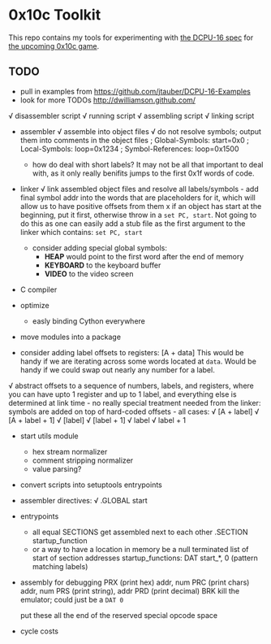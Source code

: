 # 0x10c Toolkit

This repo contains my tools for experimenting with [the DCPU-16 spec](http://0x10c.com/doc/dcpu-16.txt) for [the upcoming 0x10c game](http://0x10c.com/).

## TODO

- pull in examples from https://github.com/jtauber/DCPU-16-Examples
- look for more TODOs http://dwilliamson.github.com/

√ disassembler script
√ running script
√ assembling script
√ linking script
	
- assembler
	√ assemble into object files
	√ do not resolve symbols; output them into comments in the object files
		; Global-Symbols: start=0x0
		; Local-Symbols: loop=0x1234
		; Symbol-References: loop=0x1500
	- how do deal with short labels?
		It may not be all that important to deal with, as it only really
		benifits jumps to the first 0x1f words of code.
	
- linker
	√ link assembled object files and resolve all labels/symbols
		- add final symbol addr into the words that are placeholders for it,
		  which will allow us to have positive offsets from them
	x if an object has start at the beginning, put it first, otherwise throw
	  in a `set PC, start`. Not going to do this as one can easily add a stub
	  file as the first argument to the linker which contains: `set PC, start`
	- consider adding special global symbols:
		- __HEAP__ would point to the first word after the end of memory
		- __KEYBOARD__ to the keyboard buffer
		- __VIDEO__ to the video screen

- C compiler

- optimize
	- easly binding Cython everywhere

- move modules into a package

- consider adding label offsets to registers: [A + data]
	This would be handy if we are iterating across some words located at `data`.
	Would be handy if we could swap out nearly any number for a label.

√ abstract offsets to a sequence of numbers, labels, and registers, where you
  can have upto 1 register and up to 1 label, and everything else is determined at link time
  	- no really special treatment needed from the linker: symbols are added on
	  top of hard-coded offsets
	- all cases:
		√ [A + label]
		√ [A + label + 1]
		√ [label]
		√ [label + 1]
		√ label
		√ label + 1

- start utils module
	- hex stream normalizer
	- comment stripping normalizer
	- value parsing?

- convert scripts into setuptools entrypoints


- assembler directives:
	√ .GLOBAL start

- entrypoints
	- all equal SECTIONS get assembled next to each other
		.SECTION startup_function
	- or a way to have a location in memory be a null terminated list of start of section addresses
		startup_functions: DAT start_*, 0 (pattern matching labels)

- assembly for debugging
	PRX (print hex)   addr, num
	PRC (print chars) addr, num
	PRS (print string), addr
	PRD (print decimal)
	BRK
		kill the emulator; could just be a `DAT 0`
	
	put these all the end of the reserved special opcode space
	
- cycle costs

